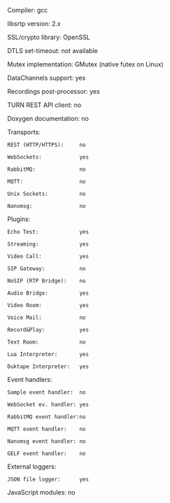Compiler:                  gcc

libsrtp version:           2.x

SSL/crypto library:        OpenSSL

DTLS set-timeout:          not available

Mutex implementation:      GMutex (native futex on Linux)

DataChannels support:      yes

Recordings post-processor: yes

TURN REST API client:      no

Doxygen documentation:     no

Transports:

    REST (HTTP/HTTPS):     no

    WebSockets:            yes

    RabbitMQ:              no

    MQTT:                  no

    Unix Sockets:          no

    Nanomsg:               no

Plugins:

    Echo Test:             yes

    Streaming:             yes

    Video Call:            yes

    SIP Gateway:           no

    NoSIP (RTP Bridge):    no

    Audio Bridge:          yes

    Video Room:            yes

    Voice Mail:            no

    Record&Play:           yes

    Text Room:             no

    Lua Interpreter:       yes

    Duktape Interpreter:   yes

Event handlers:

    Sample event handler:  no

    WebSocket ev. handler: yes

    RabbitMQ event handler:no

    MQTT event handler:    no

    Nanomsg event handler: no

    GELF event handler:    no

External loggers:

    JSON file logger:      yes

JavaScript modules:        no
